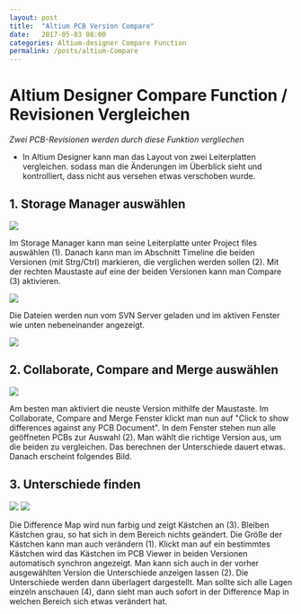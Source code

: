 ```yaml
---
layout: post
title:  "Altium PCB Version Compare"
date:   2017-05-03 08:00
categories: Altium-designer Compare Function
permalink: /posts/altium-Compare
---
```


# Altium Designer Compare Function / Revisionen Vergleichen
*Zwei PCB-Revisionen werden durch diese Funktion vergliechen*



<!--more-->

 * In Altium Designer kann man das Layout von zwei Leiterplatten vergleichen. sodass man die Änderungen im Überblick sieht und kontrolliert, dass nicht aus versehen etwas verschoben wurde.

## 1. Storage Manager auswählen

![](https://hakandilek.github.io/layout-pcb.de/static/img/compare/1_compare_pcb.png)


Im Storage Manager kann man seine Leiterplatte unter Project files auswählen (1). Danach kann man im Abschnitt Timeline die beiden Versionen (mit Strg/Ctrl) markieren, die verglichen werden sollen (2). Mit der rechten Maustaste auf eine der beiden Versionen kann man Compare (3) aktivieren.

![](https://hakandilek.github.io/layout-pcb.de/static/img/compare/2_Differences.png)


Die Dateien werden nun vom SVN Server geladen und im aktiven Fenster wie unten nebeneinander angezeigt. 

![](https://hakandilek.github.io/layout-pcb.de/static/img/compare/3_Differences.png)




## 2. Collaborate, Compare and Merge auswählen

![](https://hakandilek.github.io/layout-pcb.de/static/img/compare/4_Collaborate.png)

Am besten man aktiviert die neuste Version mithilfe der Maustaste. Im Collaborate, Compare and Merge Fenster klickt man nun auf "Click to show differences against any PCB Document". In dem Fenster stehen nun alle geöffneten PCBs zur Auswahl (2). Man wählt die richtige Version aus, um die beiden zu vergleichen. Das berechnen der Unterschiede dauert etwas. Danach erscheint folgendes Bild.



## 3. Unterschiede finden

![](https://hakandilek.github.io/layout-pcb.de/static/img/compare/4_Collaborate2.png) 
![](https://hakandilek.github.io/layout-pcb.de/static/img/compare/5_Differences.png)

  Die Difference Map wird nun farbig und zeigt Kästchen an (3). Bleiben Kästchen grau, so hat sich in dem Bereich nichts geändert. Die Größe der Kästchen kann man auch verändern (1). Klickt man auf ein bestimmtes Kästchen wird das Kästchen im PCB Viewer in beiden Versionen automatisch synchron angezeigt. Man kann sich auch in der vorher ausgewählten Version die Unterschiede anzeigen lassen (2). Die Unterschiede werden dann überlagert dargestellt. Man sollte sich alle Lagen einzeln anschauen (4), dann sieht man auch sofort in der Difference Map in welchen Bereich sich etwas verändert hat. 

